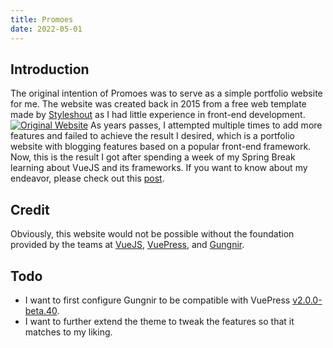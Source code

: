 ```yaml
---
title: Promoes
date: 2022-05-01
---
```


## Introduction
The original intention of Promoes was to serve as a simple portfolio website for me. The website was created back in 2015 from a free web template made by [Styleshout](http://www.styleshout.com/) as I had little experience in front-end development. 
[![Original Website](/img/about/original-website.png)](https://www1.chapman.edu/~thu105/)
As years passes, I attempted multiple times to add more features and failed to achieve the result I desired, which is a portfolio website with blogging features based on a popular front-end framework. Now, this is the result I got after spending a week of my Spring Break learning about VueJS and its frameworks. If you want to know about my endeavor, please check out this [post](/post/2022/05/01/recreating-promoes/).

## Credit
Obviously, this website would not be possible without the foundation provided by the teams at [VueJS](https://vuejs.org/), [VuePress](https://v2.vuepress.vuejs.org/), and [Gungnir](https://v2-vuepress-theme-gungnir.vercel.app/).

## Todo
- I want to first configure Gungnir to be compatible with VuePress [v2.0.0-beta.40](https://github.com/vuepress/vuepress-next/compare/v2.0.0-beta.39...v2.0.0-beta.40).
- I want to further extend the theme to tweak the features so that it matches to my liking.